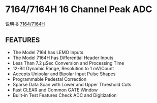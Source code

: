 <!-- 7164.md --- 
;; 
;; Description: 
;; Author: Hongyi Wu(吴鸿毅)
;; Email: wuhongyi@qq.com 
;; Created: 四 6月  1 14:00:05 2017 (+0800)
;; Last-Updated: 五 6月  2 18:20:40 2017 (+0800)
;;           By: Hongyi Wu(吴鸿毅)
;;     Update #: 2
;; URL: http://wuhongyi.cn -->

# 7164/7164H  16 Channel Peak ADC

说明书 [7164/7164H](http://wuhongyi.cn/DAQNote/pdf/ElectronicsModules/PHILLIPS/7164ds.pdf)


## FEATURES

- The Model 7164 has LEMO Inputs
- The Model 7164H has Differential Header Inputs
- Less Than 7.2 μSec Conversion and Processing Time
- 12-Bit Dynamic Range, Resolution to 1 mV/Count
- Accepts Unipolar and Bipolar Input Pulse Shapes
- Programmable Pedestal Correction
- Sparse Data Scan with Lower and Upper Threshold Cuts
- Fast CLEAR and Common GATE Window
- Built-in Test Features Check ADC and Digitization






<!-- 7164.md ends here -->

